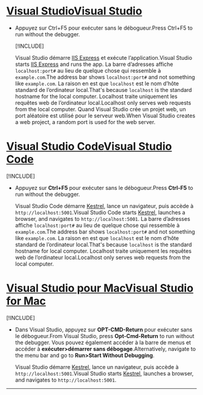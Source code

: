 # <a name="visual-studio"></a>[<span data-ttu-id="9a04b-101">Visual Studio</span><span class="sxs-lookup"><span data-stu-id="9a04b-101">Visual Studio</span></span>](#tab/visual-studio)

* <span data-ttu-id="9a04b-102">Appuyez sur Ctrl+F5 pour exécuter sans le débogueur.</span><span class="sxs-lookup"><span data-stu-id="9a04b-102">Press Ctrl+F5 to run without the debugger.</span></span>

  [!INCLUDE[](~/includes/trustCertVS.md)]

  <span data-ttu-id="9a04b-103">Visual Studio démarre [IIS Express](/iis/extensions/introduction-to-iis-express/iis-express-overview) et exécute l’application.</span><span class="sxs-lookup"><span data-stu-id="9a04b-103">Visual Studio starts [IIS Express](/iis/extensions/introduction-to-iis-express/iis-express-overview) and runs the app.</span></span> <span data-ttu-id="9a04b-104">La barre d’adresses affiche `localhost:port#` au lieu de quelque chose qui ressemble à `example.com`.</span><span class="sxs-lookup"><span data-stu-id="9a04b-104">The address bar shows `localhost:port#` and not something like `example.com`.</span></span> <span data-ttu-id="9a04b-105">La raison en est que `localhost` est le nom d’hôte standard de l’ordinateur local.</span><span class="sxs-lookup"><span data-stu-id="9a04b-105">That's because `localhost` is the standard hostname for the local computer.</span></span> <span data-ttu-id="9a04b-106">Localhost traite uniquement les requêtes web de l’ordinateur local.</span><span class="sxs-lookup"><span data-stu-id="9a04b-106">Localhost only serves web requests from the local computer.</span></span> <span data-ttu-id="9a04b-107">Quand Visual Studio crée un projet web, un port aléatoire est utilisé pour le serveur web.</span><span class="sxs-lookup"><span data-stu-id="9a04b-107">When Visual Studio creates a web project, a random port is used for the web server.</span></span>
 
# <a name="visual-studio-code"></a>[<span data-ttu-id="9a04b-108">Visual Studio Code</span><span class="sxs-lookup"><span data-stu-id="9a04b-108">Visual Studio Code</span></span>](#tab/visual-studio-code)

  [!INCLUDE[](~/includes/trustCertVSC.md)]

* <span data-ttu-id="9a04b-109">Appuyez sur **Ctrl+F5** pour exécuter sans le débogueur.</span><span class="sxs-lookup"><span data-stu-id="9a04b-109">Press **Ctrl-F5** to run without the debugger.</span></span>

  <span data-ttu-id="9a04b-110">Visual Studio Code démarre [Kestrel](xref:fundamentals/servers/kestrel), lance un navigateur, puis accède à `http://localhost:5001`.</span><span class="sxs-lookup"><span data-stu-id="9a04b-110">Visual Studio Code starts [Kestrel](xref:fundamentals/servers/kestrel), launches a browser, and navigates to `http://localhost:5001`.</span></span> <span data-ttu-id="9a04b-111">La barre d’adresses affiche `localhost:port#` au lieu de quelque chose qui ressemble à `example.com`.</span><span class="sxs-lookup"><span data-stu-id="9a04b-111">The address bar shows `localhost:port#` and not something like `example.com`.</span></span> <span data-ttu-id="9a04b-112">La raison en est que `localhost` est le nom d’hôte standard de l’ordinateur local.</span><span class="sxs-lookup"><span data-stu-id="9a04b-112">That's because `localhost` is the standard hostname for  local computer.</span></span> <span data-ttu-id="9a04b-113">Localhost traite uniquement les requêtes web de l’ordinateur local.</span><span class="sxs-lookup"><span data-stu-id="9a04b-113">Localhost only serves web requests from the local computer.</span></span>

  
# <a name="visual-studio-for-mac"></a>[<span data-ttu-id="9a04b-114">Visual Studio pour Mac</span><span class="sxs-lookup"><span data-stu-id="9a04b-114">Visual Studio for Mac</span></span>](#tab/visual-studio-mac)

  [!INCLUDE[](~/includes/trustCertMac.md)]

* <span data-ttu-id="9a04b-115">Dans Visual Studio, appuyez sur **OPT-CMD-Return** pour exécuter sans le débogueur.</span><span class="sxs-lookup"><span data-stu-id="9a04b-115">From Visual Studio, press **Opt-Cmd-Return** to run without the debugger.</span></span> <span data-ttu-id="9a04b-116">Vous pouvez également accéder à la barre de menus et accéder à **exécuter>démarrer sans débogage**.</span><span class="sxs-lookup"><span data-stu-id="9a04b-116">Alternatively, navigate to the menu bar and go to **Run>Start Without Debugging**.</span></span>

  <span data-ttu-id="9a04b-117">Visual Studio démarre [Kestrel](xref:fundamentals/servers/kestrel), lance un navigateur, puis accède à `http://localhost:5001`.</span><span class="sxs-lookup"><span data-stu-id="9a04b-117">Visual Studio starts [Kestrel](xref:fundamentals/servers/kestrel), launches a browser, and navigates to `http://localhost:5001`.</span></span>

<!-- End of VS tabs -->

---
